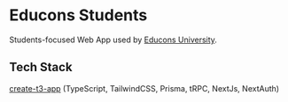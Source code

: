 # Educons Students

Students-focused Web App used by [Educons University](https://educons.edu.rs/).

## Tech Stack
[create-t3-app](https://github.com/t3-oss/create-t3-app) (TypeScript, TailwindCSS, Prisma, tRPC, NextJs, NextAuth)

